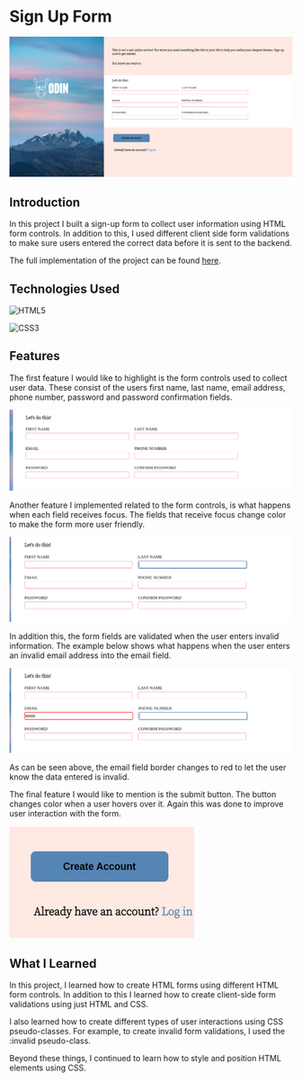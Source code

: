 # **Sign Up Form**

![Form](readme-assets/full-form.png)

## **Introduction**

In this project I built a sign-up form to collect user information using HTML form controls. In addition to this, I used different client side form validations to make sure users entered the correct data before it is sent to the backend.

The full implementation of the project can be found [here](https://wilsonsiaw.github.io/sign-up-form/).

## **Technologies Used**

![HTML5](https://img.shields.io/badge/HTML5-E34F26?style=for-the-badge&logo=html5&logoColor=white)

![CSS3](https://img.shields.io/badge/CSS3-1572B6?style=for-the-badge&logo=css3&logoColor=white)

## **Features**

The first feature I would like to highlight is the form controls used to collect user data. These consist of the users first name, last name, email address, phone number, password and password confirmation fields.

![Form Controls](readme-assets/form-controls-screenshot.png)

Another feature I implemented related to the form controls, is what happens when each field receives focus. The fields that receive focus change color to make the form more user friendly.

![Focus](readme-assets/form-controls-focus.png)

In addition this, the form fields are validated when the user enters invalid information. The example below shows what happens when the user enters an invalid email address into the email field.

![Validation](readme-assets/form-controls-validation.png)

As can be seen above, the email field border changes to red to let the user know the data entered is invalid.

The final feature I would like to mention is the submit button. The button changes color when a user hovers over it. Again this was done to improve user interaction with the form.

![Submit](readme-assets/submit-button-screenshot.png)

## **What I Learned**

In this project, I learned how to create HTML forms using different HTML form controls. In addition to this I learned how to create client-side form validations using just HTML and CSS. 

I also learned how to create different types of user interactions using CSS pseudo-classes. For example, to create invalid form validations, I used the :invalid pseudo-class. 

Beyond these things, I continued to learn how to style and position HTML elements using CSS.